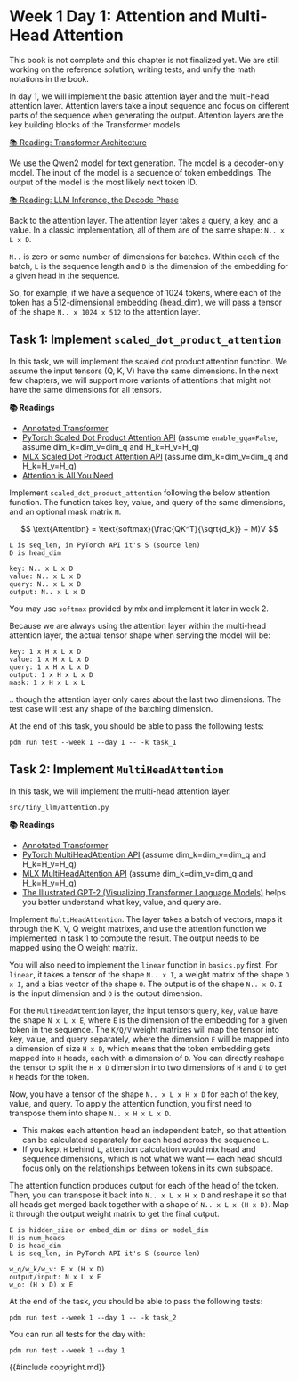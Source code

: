 # Week 1 Day 1: Attention and Multi-Head Attention

<div class="warning">

This book is not complete and this chapter is not finalized yet. We are still working on the reference solution, writing
tests, and unify the math notations in the book.

</div>

In day 1, we will implement the basic attention layer and the multi-head attention layer. Attention layers take a input
sequence and focus on different parts of the sequence when generating the output. Attention layers are the key building
blocks of the Transformer models.

[📚 Reading: Transformer Architecture](https://huggingface.co/learn/llm-course/chapter1/6)

We use the Qwen2 model for text generation. The model is a decoder-only model. The input of the model is a sequence of
token embeddings. The output of the model is the most likely next token ID.

[📚 Reading: LLM Inference, the Decode Phase](https://huggingface.co/learn/llm-course/chapter1/8)

Back to the attention layer. The attention layer takes a query, a key, and a value. In a classic implementation, all
of them are of the same shape: `N.. x L x D`.

`N..` is zero or some number of dimensions for batches. Within each of the batch, `L` is the sequence length and `D` is
the dimension of the embedding for a given head in the sequence.

So, for example, if we have a sequence of 1024 tokens, where each of the token has a 512-dimensional embedding (head_dim),
we will pass a tensor of the shape `N.. x 1024 x 512` to the attention layer.

## Task 1: Implement `scaled_dot_product_attention`

In this task, we will implement the scaled dot product attention function. We assume the input tensors (Q, K, V) have
the same dimensions. In the next few chapters, we will support more variants of attentions that might not have the same
dimensions for all tensors.

**📚 Readings**

* [Annotated Transformer](https://nlp.seas.harvard.edu/annotated-transformer/)
* [PyTorch Scaled Dot Product Attention API](https://pytorch.org/docs/stable/generated/torch.nn.functional.scaled_dot_product_attention.html) (assume `enable_gqa=False`, assume dim_k=dim_v=dim_q and H_k=H_v=H_q)
* [MLX Scaled Dot Product Attention API](https://ml-explore.github.io/mlx/build/html/python/_autosummary/mlx.core.fast.scaled_dot_product_attention.html) (assume dim_k=dim_v=dim_q and H_k=H_v=H_q)
* [Attention is All You Need](https://arxiv.org/abs/1706.03762)

Implement `scaled_dot_product_attention` following the below attention function. The function takes key, value, and query of the same dimensions, and an optional mask matrix `M`.

$$
  \text{Attention} = \text{softmax}(\frac{QK^T}{\sqrt{d_k}} + M)V
$$

```
L is seq_len, in PyTorch API it's S (source len)
D is head_dim

key: N.. x L x D
value: N.. x L x D
query: N.. x L x D
output: N.. x L x D
```

You may use `softmax` provided by mlx and implement it later in week 2.

Because we are always using the attention layer within the multi-head attention layer, the actual tensor shape when serving
the model will be:

```
key: 1 x H x L x D
value: 1 x H x L x D
query: 1 x H x L x D
output: 1 x H x L x D
mask: 1 x H x L x L
```

.. though the attention layer only cares about the last two dimensions. The test case will test any shape of the batching dimension.

At the end of this task, you should be able to pass the following tests:

```
pdm run test --week 1 --day 1 -- -k task_1
```

## Task 2: Implement `MultiHeadAttention`

In this task, we will implement the multi-head attention layer.

```
src/tiny_llm/attention.py
```

**📚 Readings**

* [Annotated Transformer](https://nlp.seas.harvard.edu/annotated-transformer/)
* [PyTorch MultiHeadAttention API](https://pytorch.org/docs/stable/generated/torch.nn.MultiheadAttention.html) (assume dim_k=dim_v=dim_q and H_k=H_v=H_q)
* [MLX MultiHeadAttention API](https://ml-explore.github.io/mlx/build/html/python/nn/_autosummary/mlx.nn.MultiHeadAttention.html) (assume dim_k=dim_v=dim_q and H_k=H_v=H_q)
* [The Illustrated GPT-2 (Visualizing Transformer Language Models)](https://jalammar.github.io/illustrated-gpt2) helps you better understand what key, value, and query are.

Implement `MultiHeadAttention`. The layer takes a batch of vectors, maps it through the K, V, Q weight matrixes, and use the attention function we implemented in task 1 to compute the result. The output needs to be mapped using the O
weight matrix.

You will also need to implement the `linear` function in `basics.py` first. For `linear`, it takes a tensor of the shape `N.. x I`, a weight matrix of the shape `O x I`, and a bias vector of the shape `O`. The output is of the shape `N.. x O`. `I` is the input dimension and `O` is the output dimension.

For the `MultiHeadAttention` layer, the input tensors `query`, `key`, `value` have the shape `N x L x E`, where `E` is the dimension of the
embedding for a given token in the sequence. The `K/Q/V` weight matrixes will map the tensor into key, value, and query
separately, where the dimension `E` will be mapped into a dimension of size `H x D`, which means that the token embedding
gets mapped into `H` heads, each with a dimension of `D`. You can directly reshape the tensor to split the `H x D` dimension
into two dimensions of `H` and `D` to get `H` heads for the token.

Now, you have a tensor of the shape `N.. x L x H x D` for each of the key, value, and query. To apply the attention function, you first need to transpose them into shape `N.. x H x L x D`.

* This makes each attention head an independent batch, so that attention can be calculated separately for each head across the sequence `L`.
* If you kept `H` behind `L`, attention calculation would mix head and sequence dimensions, which is not what we want — each head should focus only on the relationships between tokens in its own subspace.

The attention function produces output for each of the head of the token. Then, you can transpose it back into `N.. x L x H x D` and reshape it
so that all heads get merged back together with a shape of `N.. x L x (H x D)`. Map it through the output weight matrix to get
the final output.

```
E is hidden_size or embed_dim or dims or model_dim
H is num_heads
D is head_dim
L is seq_len, in PyTorch API it's S (source len)

w_q/w_k/w_v: E x (H x D)
output/input: N x L x E
w_o: (H x D) x E
```

At the end of the task, you should be able to pass the following tests:

```
pdm run test --week 1 --day 1 -- -k task_2
```

You can run all tests for the day with:

```
pdm run test --week 1 --day 1
```

{{#include copyright.md}}
